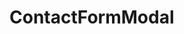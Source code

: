 <!-- <LeadForm /> -->
<!-- <GoldenVisaForm /> -->
<!-- :channelCategories="['Visa', 'Residence', 'Investment']" -->

# ContactFormModal

<!-- <ContactFormModal
buttonText="Get a free consultation"
channelId="Golden Visa"
@success="handleSuccess"
/> -->

<script setup>
const handleSuccess = () => {
  // Дополнительные действия после успешной отправки
  consol.lo('Форма  отправлена')
}
</script>
